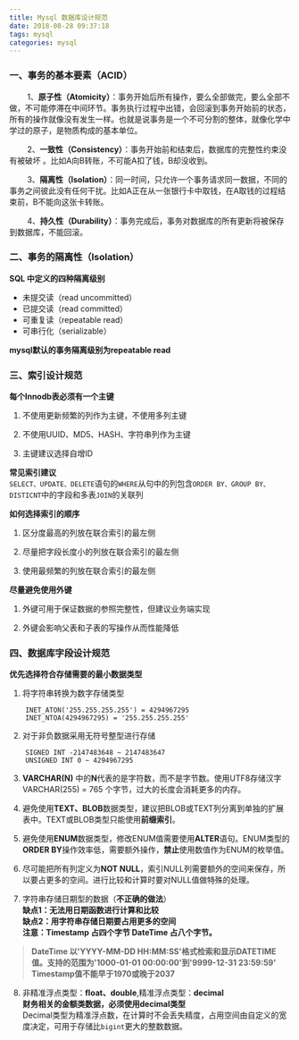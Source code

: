 ```yaml
---
title: Mysql 数据库设计规范
date: 2018-08-28 09:37:18
tags: mysql
categories: mysql
---
```

### 一、事务的基本要素（ACID）

　　 1、**原子性（Atomicity）**：事务开始后所有操作，要么全部做完，要么全部不做，不可能停滞在中间环节。事务执行过程中出错，会回滚到事务开始前的状态，所有的操作就像没有发生一样。也就是说事务是一个不可分割的整体，就像化学中学过的原子，是物质构成的基本单位。

　　 2、**一致性（Consistency）**：事务开始前和结束后，数据库的完整性约束没有被破坏 。比如A向B转账，不可能A扣了钱，B却没收到。

　　 3、**隔离性（Isolation）**：同一时间，只允许一个事务请求同一数据，不同的事务之间彼此没有任何干扰。比如A正在从一张银行卡中取钱，在A取钱的过程结束前，B不能向这张卡转账。

　　 4、**持久性（Durability）**：事务完成后，事务对数据库的所有更新将被保存到数据库，不能回滚。

### 二、事务的隔离性（Isolation）  

**SQL 中定义的四种隔离级别**  

- 未提交读（read uncommitted）  
- 已提交读（read committed）
- 可重复读（repeatable read）
- 可串行化（serializable）  

**mysql默认的事务隔离级别为repeatable read**  

### 三、索引设计规范

**每个Innodb表必须有一个主键**
1. 不使用更新频繁的列作为主键，不使用多列主键

2. 不使用UUID、MD5、HASH、字符串列作为主键

3. 主键建议选择自增ID  

**常见索引建议**  
`SELECT、UPDATE、DELETE`语句的`WHERE`从句中的列包含`ORDER BY、GROUP BY、DISTICNT`中的字段和多表`JOIN`的关联列  

**如何选择索引的顺序**  
1. 区分度最高的列放在联合索引的最左侧  

2. 尽量把字段长度小的列放在联合索引的最左侧  

3. 使用最频繁的列放在联合索引的最左侧  

**尽量避免使用外键**  
1. 外键可用于保证数据的参照完整性，但建议业务端实现

2. 外键会影响父表和子表的写操作从而性能降低

### 四、数据库字段设计规范  

**优先选择符合存储需要的最小数据类型**  
1. 将字符串转换为数字存储类型
```
    INET_ATON('255.255.255.255') = 4294967295
    INET_NTOA(4294967295) = '255.255.255.255'
```
2. 对于非负数据采用无符号整型进行存储
```
    SIGNED INT -2147483648 ~ 2147483647
    UNSIGNED INT 0 ~ 4294967295 
```

3. **VARCHAR(N)** 中的**N**代表的是字符数，而不是字节数。使用UTF8存储汉字VARCHAR(255) = 765 个字节，过大的长度会消耗更多的内存。

4. 避免使用**TEXT、BLOB**数据类型，建议把BLOB或TEXT列分离到单独的扩展表中。TEXT或BLOB类型只能使用**前缀索引**。

5. 避免使用**ENUM**数据类型，修改ENUM值需要使用**ALTER**语句。ENUM类型的**ORDER BY**操作效率低，需要额外操作，**禁止**使用数值作为ENUM的枚举值。

6. 尽可能把所有列定义为**NOT NULL**，索引NULL列需要额外的空间来保存，所以要占更多的空间。进行比较和计算时要对NULL值做特殊的处理。

7. 字符串存储日期型的数据（**不正确的做法**）  
**缺点1：无法用日期函数进行计算和比较**  
**缺点2：用字符串存储日期要占用更多的空间**  
**注意：Timestamp 占四个字节 DateTime 占八个字节。**

>**DateTime 以'YYYY-MM-DD HH:MM:SS'格式检索和显示DATETIME值。支持的范围为'1000-01-01 00:00:00'到'9999-12-31 23:59:59'**   
>**Timestamp值不能早于1970或晚于2037**

8. 非精准浮点类型：**float、double**,精准浮点类型：**decimal**  
**财务相关的金额类数据，必须使用decimal类型**  
Decimal类型为精准浮点数，在计算时不会丢失精度，占用空间由自定义的宽度决定，可用于存储比`bigint`更大的整数数据。
